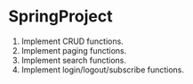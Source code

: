 # SpringProject

1. Implement CRUD functions.  
2. Implement paging functions.  
3. Implement search functions.  
4. Implement login/logout/subscribe functions.  
